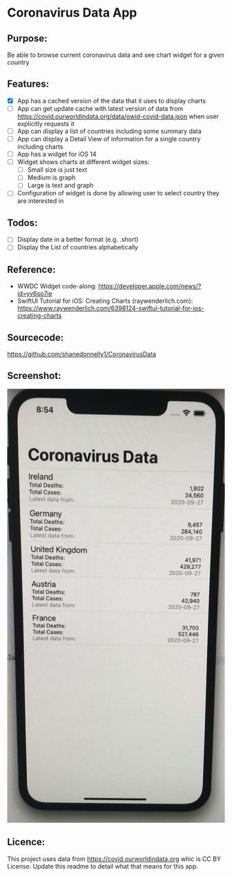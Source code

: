 # Coronavirus Data App

## Purpose:
Be able to browse current coronavirus data and see chart widget for a given country

## Features:
- [x] App has a cached version of the data that it uses to display charts
- [ ] App can get update cache with latest version of data from https://covid.ourworldindata.org/data/owid-covid-data.json when user explicitly requests it
- [ ] App can display a list of countries including some summary data
- [ ] App can display a Detail View of information for a single country including charts
- [ ] App has a widget for iOS 14
- [ ] Widget shows charts at different widget sizes:
    - [ ] Small size is just text
    - [ ] Medium is graph
    - [ ] Large is text and graph
- [ ] Configuration of widget is done by allowing user to select country they are interested in

## Todos:
- [ ] Display date in a better format (e.g. .short)
- [ ] Display the List of countries alphabetically

## Reference:
* WWDC Widget code-along: https://developer.apple.com/news/?id=yv6so7ie
* SwiftUI Tutorial for iOS: Creating Charts (raywenderlich.com): https://www.raywenderlich.com/6398124-swiftui-tutorial-for-ios-creating-charts


## Sourcecode:
https://github.com/shanedonnelly1/CoronavirusData

## Screenshot:
![List View](https://github.com/shanedonnelly1/CoronavirusData/blob/master/CoronavirusData/Data/list-view.jpg?raw=true)

## Licence:
This project uses data from https://covid.ourworldindata.org whic is CC BY License.  Update this readme to detail what that means for this app.